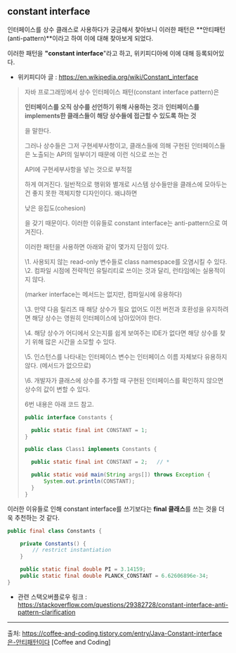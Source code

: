 ## constant interface



인터페이스를 상수 클래스로 사용하다가 궁금해서 찾아보니 이러한 패턴은 **안티패턴(anti-pattern)**이라고 하여 이에 대해 찾아보게 되었다.

이러한 패턴을 **"constant interface**"라고 하고, 위키피디아에 이에 대해 등록되어있다.

- 위키피디아 글 : https://en.wikipedia.org/wiki/Constant_interface

 

> 자바 프로그래밍에서 상수 인터페이스 패턴(constant interface pattern)은
>
>  
>
> **인터페이스를 오직 상수를 선언하기 위해 사용하는 것**과 **인터페이스를 implements한 클래스들이 해당 상수들에 접근할 수 있도록 하는 것**
>
> 을 말한다.
>
> 그러나 상수들은 그저 구현세부사항이고, 클래스들에 의해 구현된 인터페이스들은 노출되는 API의 일부이기 때문에 이런 식으로 쓰는 건
>
>  API에 구현세부사항을 넣는 것으로 부적절
>
> 하게 여겨진다. 일반적으로 행위와 별개로 시스템 상수들만을 클래스에 모아두는 건 좋지 못한 객체지향 디자인이다. 왜냐하면
>
>  
>
> 낮은 응집도(cohesion)
>
> 을 갖기 때문이다. 이러한 이유들로 constant interface는 anti-pattern으로 여겨진다.
>
> 이러한 패턴을 사용하면 아래와 같이 몇가지 단점이 있다.
>
> \1. 사용되지 않는 read-only 변수들로 class namespace를 오염시킬 수 있다.
> \2. 컴파일 시점에 전략적인 유틸리티로 쓰이는 것과 달리, 런타임에는 실용적이지 않다.
>
>  
>
> (marker interface는 메서드는 없지만, 컴파일시에 유용하다)
>
> \3. 만약 다음 릴리즈 때 해당 상수가 필요 없어도 이전 버전과 호환성을 유지하려면 해당 상수는 영원히 인터페이스에 남아있어야 한다.
>
> \4. 해당 상수가 어디에서 오는지를 쉽게 보여주는 IDE가 없다면 해당 상수를 찾기 위해 많은 시간을 소모할 수 있다.
>
> \5. 인스턴스를 나타내는 인터페이스 변수는 인터페이스 이름 자체보다 유용하지 않다. (메서드가 없으므로)
>
> \6. 개발자가 클래스에 상수를 추가할 때 구현된 인터페이스를 확인하지 않으면 상수의 값이 변할 수 있다.
>
> 6번 내용은 아래 코드 참고.
>
> ```java
> public interface Constants {
> 
> 	public static final int	CONSTANT = 1;
> }
> 
> public class Class1 implements Constants {
> 
> 	public static final int CONSTANT = 2;	// *
> 
> 	public static void main(String args[]) throws Exception {
> 		System.out.println(CONSTANT);
> 	}
> }
> ```

 

이러한 이유들로 인해 constant interface를 쓰기보다는 **final 클래스**를 쓰는 것을 더욱 추천하는 것 같다.

```java
public final class Constants {

	private Constants() {
		// restrict instantiation
	}

	public static final double PI = 3.14159;
	public static final double PLANCK_CONSTANT = 6.62606896e-34;
}
```

 

- 관련 스택오버플로우 링크 : https://stackoverflow.com/questions/29382728/constant-interface-anti-pattern-clarification



---



출처: https://coffee-and-coding.tistory.com/entry/Java-Constant-interface은-안티패턴이다 [Coffee and Coding]